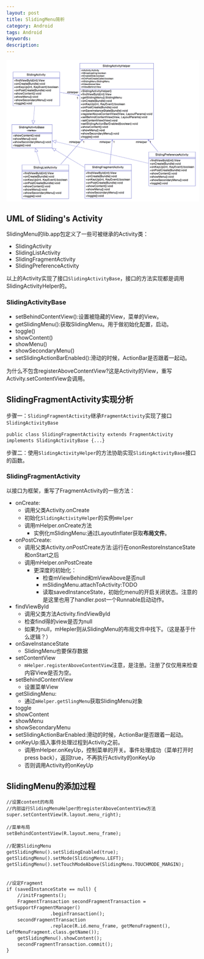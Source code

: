```yaml
---
layout: post
title: SlidingMenu简析
category: Android
tags: Android
keywords: 
description: 
---
```


![](https://raw.githubusercontent.com/neosdong/neosdong.github.com/master/img/20141212-slidingMenu-lib-app.png)

## UML of Sliding's Activity

SlidingMenu的lib.app包定义了一些可被继承的Activity类：

* SlidingActivity
* SlidingListActivity
* SlidingFragmentActivity
* SlidingPreferenceActivity

以上的Activity实现了接口`SlidingActivityBase`，接口的方法实现都是调用SlidingActivityHelper的。

### SlidingActivityBase

* setBehindContentView():设置被隐藏的View，菜单的View。
* getSlidingMenu():获取SlidingMenu。用于做初始化配置，启动。
* toggle()
* showContent()
* showMenu()
* showSecondaryMenu()
* setSlidingActionBarEnabled():滑动的时候，ActionBar是否跟着一起动。

为什么不包含registerAboveContentView?这是Activity的View，重写Activity.setContentView会调用。

## SlidingFragmentActivity实现分析

步骤一：`SlidingFragmentActivity`继承`FragmentActivity`实现了接口`SlidingActivityBase`

	public class SlidingFragmentActivity extends FragmentActivity implements SlidingActivityBase {...}

步骤二：使用`SlidingActivityHelper`的方法协助实现`SlidingActivityBase`接口的函数。

### SlidingFragmentActivity

以接口为框架，重写了FragmentActivity的一些方法：

* onCreate:
	* 调用父类Activity.onCreate 
	* 初始化`SlidingActivityHelper`的实例`mHelper`
	* 调用mHelper.onCreate方法
		* 实例化mSlidingMenu:通过LayoutInflater获取**布局文件**。
* onPostCreate:
	* 调用父类Activity.onPostCreate方法:运行在ononRestoreInstanceState和onStart之后
	* 调用mHelper.onPostCreate
		* 更深度的初始化：
			* 检查mViewBehind和mViewAbove是否null
			* mSlidingMenu.attachToActivity:TODO
			* 读取savedInstanceState，初始化menu的开启关闭状态。注意的是这里也用了handler.post一个Runnable启动动作。
* findViewById
	* 调用父类方法Activity.findViewById
	* 检查find得的view是否为null
	* 如果为null，mHepler则从SlidingMenu的布局文件中找下。（这是基于什么逻辑？）
* onSaveInstanceState
	* SlidingMenu也要保存数据
* setContentView
	* `mHelper.registerAboveContentView`注意，是注册。注册了仅仅用来检查内容View是否为空。
* setBehindContentView
	* 设置菜单View
* getSlidingMenu:
	* 通过`mHelper.getSlingMenu`获取SlidingMenu对象
* toggle
* showContent
* showMenu
* showSecondaryMenu
* setSlidingActionBarEnabled:滑动的时候，ActionBar是否跟着一起动。
* onKeyUp:插入事件处理过程到Activity之前。
	* 调用mHelper.onKeyUp，控制菜单的开关。事件处理成功（菜单打开时press back），返回true，不再执行Activity的onKeyUp
	* 否则调用Activity的onKeyUp
	
## SlidingMenu的添加过程

    //设置content的布局
    //内部运行SlidingMenuHelper的registerAboveContentView方法
    super.setContentView(R.layout.menu_right);

    //菜单布局
    setBehindContentView(R.layout.menu_frame);

    //配置SlidingMenu
    getSlidingMenu().setSlidingEnabled(true);
    getSlidingMenu().setMode(SlidingMenu.LEFT);
    getSlidingMenu().setTouchModeAbove(SlidingMenu.TOUCHMODE_MARGIN);


    //设定Fragment
    if (savedInstanceState == null) {
        //initFragments();
        FragmentTransaction secondFragmentTransaction = getSupportFragmentManager()
                    .beginTransaction();
        secondFragmentTransaction
                    .replace(R.id.menu_frame, getMenuFragment(), LeftMenuFragment.class.getName());
        getSlidingMenu().showContent();
        secondFragmentTransaction.commit();
    }
    
